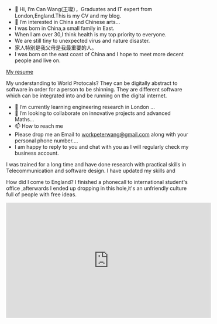 - 👋 Hi, I’m Can Wang(王璨），Graduates and IT expert from London,England.This is my CV and my blog.
- 👀 I’m interested in China and Chinese arts...
- I was born in China,a small family in East.
- When I am over 30,I think health is my top priority to everyone.
- We are still tiny to unexpected virus and nature disaster.
-   家人特别是我父母是我最重要的人。
-  I was born on the east coast of China and I hope to meet more decent people and live on.

<a href="https://www.linkedin.com/in/can-wang-391b831a5/">My resume</a>

My understanding to World Protocals?
They can be digitally abstract to software in order for a person to be shinning.
They are different software which can be integrated into and be running on the digital internet.


- 🌱 I’m currently learning engineering research in London ...
- 💞️ I’m looking to collaborate on innovative projects and advanced Maths...
- 📫 How to reach me 
- Please drop me an Email to workpeterwang@gmail.com along with your personal phone number....
- I am happy to reply to you and chat with you as I will regularly check my business account.

I was trained for a long time and have done research with practical skills in Telecommunication and software design.
I have updated my skills and 

How did I come to England?
I finished a phonecall to international student's office ,afterwards I ended up dropping in this hole,it's an unfriendly culture full of people with free ideas.

<iframe width="560" height="315" src="https://www.youtube.com/embed/femWpUQRKFY" title="YouTube video player" frameborder="0" allow="accelerometer; autoplay; clipboard-write; encrypted-media; gyroscope; picture-in-picture" allowfullscreen></iframe>


<!---
CanWang1987/CanWang1987 is a ✨ special ✨ repository because its `README.md` (this file) appears on your GitHub profile.
You can click the Preview link to take a look at your changes.
--->
